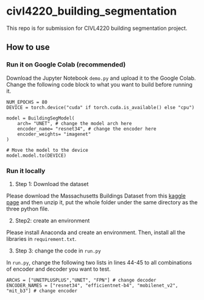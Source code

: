 # civl4220_building_segmentation
This repo is for submission for CIVL4220 building segmentation project.
## How to use
### Run it on Google Colab (recommended)
Download the Jupyter Notebook `demo.py` and upload it to the Google Colab. Change the following code block to what you want to build before running it.
```{python}
NUM_EPOCHS = 80
DEVICE = torch.device("cuda" if torch.cuda.is_available() else "cpu")

model = BuildingSegModel(
    arch= "UNET", # change the model arch here
    encoder_name= "resnet34", # change the encoder here
    encoder_weights= "imagenet"
)

# Move the model to the device
model.model.to(DEVICE)
```

### Run it locally
1. Step 1: Download the dataset

Please download the Massachusetts Buildings Dataset from this [kaggle page](https://www.kaggle.com/datasets/balraj98/massachusetts-buildings-dataset/data?select=png) and then unzip it, put the whole folder under the same directory as the three python file. 

2. Step2: create an environment

Please install Anaconda and create an environment. Then, install all the libraries in `requirement.txt`.

3. Step 3: change the code in `run.py`

In `run.py`, change the following two lists in lines 44-45  to all combinations of encoder and decoder you want to test.
```{python}
ARCHS = ["UNETPLUSPLUS","UNET", "FPN"] # change decoder
ENCODER_NAMES = ["resnet34", "efficientnet-b4", "mobilenet_v2", "mit_b3"] # change encoder
```



